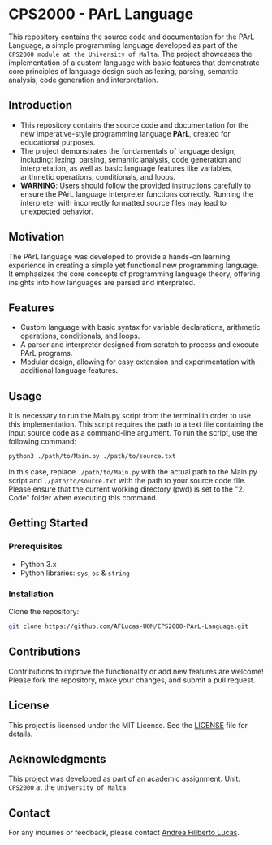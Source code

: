 # CPS2000 - PArL Language
This repository contains the source code and documentation for the PArL Language, a simple programming language developed as part of the `CPS2000 module at the University of Malta`. The project showcases the implementation of a custom language with basic features that demonstrate core principles of language design such as lexing, parsing, semantic analysis, code generation and interpretation.

## Introduction

- This repository contains the source code and documentation for the new imperative-style programming language **PArL**, created for educational purposes.
- The project demonstrates the fundamentals of language design, including: lexing, parsing, semantic analysis, code generation and interpretation, as well as basic language features like variables, arithmetic operations, conditionals, and loops.
- **WARNING**: Users should follow the provided instructions carefully to ensure the PArL language interpreter functions correctly. Running the interpreter with incorrectly formatted source files may lead to unexpected behavior.

## Motivation

The PArL language was developed to provide a hands-on learning experience in creating a simple yet functional new programming language. It emphasizes the core concepts of programming language theory, offering insights into how languages are parsed and interpreted.

## Features

- Custom language with basic syntax for variable declarations, arithmetic operations, conditionals, and loops.
- A parser and interpreter designed from scratch to process and execute PArL programs.
- Modular design, allowing for easy extension and experimentation with additional language features.

## Usage
It is necessary to run the Main.py script from the terminal in order to use this implementation. This script requires the path to a text file containing the input source code as a command-line argument. To run the script, use the following command:
  ```bash
  python3 ./path/to/Main.py ./path/to/source.txt
  ```

In this case, replace `./path/to/Main.py` with the actual path to the Main.py script and `./path/to/source.txt` with the path to your source code file.
Please ensure that the current working directory (pwd) is set to the "2. Code" folder when executing this command. 

## Getting Started

### Prerequisites

- Python 3.x
- Python libraries: `sys`, `os` & `string`

### Installation

Clone the repository:
   ```bash
   git clone https://github.com/AFLucas-UOM/CPS2000-PArL-Language.git
  ```

## Contributions

Contributions to improve the functionality or add new features are welcome! Please fork the repository, make your changes, and submit a pull request.

## License

This project is licensed under the MIT License. See the [LICENSE](LICENSE) file for details.

## Acknowledgments

This project was developed as part of an academic assignment. Unit: `CPS2000` at the `University of Malta`.

## Contact

For any inquiries or feedback, please contact [Andrea Filiberto Lucas](mailto:andrealucasmalta@gmail.com).
